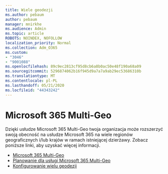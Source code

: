 ```yaml
---
title: Wiele geodezji
ms.author: pebaum
author: pebaum
manager: mnirkhe
ms.audience: Admin
ms.topic: article
ROBOTS: NOINDEX, NOFOLLOW
localization_priority: Normal
ms.collection: Adm_O365
ms.custom:
- "3046"
- "9001088"
ms.openlocfilehash: 89c9ec2813cf95d8cb6a8b0ac50e48f190a68a09
ms.sourcegitcommit: 5296874062b16f945d9a7a7a9ab29ec53686310b
ms.translationtype: MT
ms.contentlocale: pl-PL
ms.lasthandoff: 05/21/2020
ms.locfileid: "44343242"
---
```

# <a name="microsoft-365-multi-geo"></a>Microsoft 365 Multi-Geo

Dzięki usłudze Microsoft 365 Multi-Geo twoja organizacja może rozszerzyć swoją obecność na usłudze Microsoft 365 na wiele regionów geograficznych i/lub krajów w ramach istniejącej dzierżawy. Zobacz poniższe linki, aby uzyskać więcej informacji.

- [Microsoft 365 Multi-Geo](https://docs.microsoft.com/office365/enterprise/office-365-multi-geo)
- [Planowanie dla usługi Microsoft 365 Multi-Geo](https://docs.microsoft.com/office365/enterprise/plan-for-multi-geo)
- [Konfigurowanie wielu geodezji](https://docs.microsoft.com/office365/enterprise/multi-geo-tenant-configuration)
